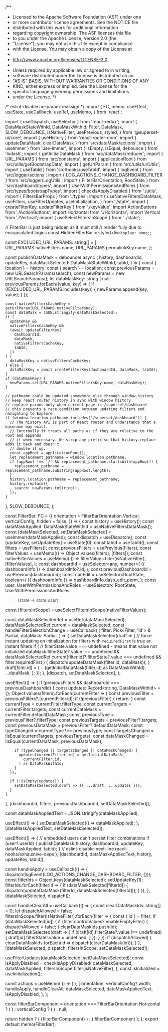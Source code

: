 /**
 * Licensed to the Apache Software Foundation (ASF) under one
 * or more contributor license agreements.  See the NOTICE file
 * distributed with this work for additional information
 * regarding copyright ownership.  The ASF licenses this file
 * to you under the Apache License, Version 2.0 (the
 * "License"); you may not use this file except in compliance
 * with the License.  You may obtain a copy of the License at
 *
 *   http://www.apache.org/licenses/LICENSE-2.0
 *
 * Unless required by applicable law or agreed to in writing,
 * software distributed under the License is distributed on an
 * "AS IS" BASIS, WITHOUT WARRANTIES OR CONDITIONS OF ANY
 * KIND, either express or implied.  See the License for the
 * specific language governing permissions and limitations
 * under the License.
 */

/* eslint-disable no-param-reassign */
import {
  FC,
  memo,
  useEffect,
  useState,
  useCallback,
  useRef,
  useMemo,
} from 'react';

import { useDispatch, useSelector } from 'react-redux';
import {
  DataMaskStateWithId,
  DataMaskWithId,
  Filter,
  DataMask,
  SLOW_DEBOUNCE,
  isNativeFilter,
  usePrevious,
  styled,
} from '@superset-ui/core';
import { useHistory } from 'react-router-dom';
import { updateDataMask, clearDataMask } from 'src/dataMask/actions';
import { useImmer } from 'use-immer';
import { isEmpty, isEqual, debounce } from 'lodash';
import { getInitialDataMask } from 'src/dataMask/reducer';
import { URL_PARAMS } from 'src/constants';
import { applicationRoot } from 'src/utils/getBootstrapData';
import { getUrlParam } from 'src/utils/urlUtils';
import { useTabId } from 'src/hooks/useTabId';
import { logEvent } from 'src/logger/actions';
import { LOG_ACTIONS_CHANGE_DASHBOARD_FILTER } from 'src/logger/LogUtils';
import { FilterBarOrientation, RootState } from 'src/dashboard/types';
import { UserWithPermissionsAndRoles } from 'src/types/bootstrapTypes';
import { checkIsApplyDisabled } from './utils';
import { FiltersBarProps } from './types';
import {
  useNativeFiltersDataMask,
  useFilters,
  useFilterUpdates,
  useInitialization,
} from './state';
import { createFilterKey, updateFilterKey } from './keyValue';
import ActionButtons from './ActionButtons';
import Horizontal from './Horizontal';
import Vertical from './Vertical';
import { useSelectFiltersInScope } from '../state';

// FilterBar is just being hidden as it must still
// render fully due to encapsulated logics
const HiddenFilterBar = styled.div`
  display: none;
`;

const EXCLUDED_URL_PARAMS: string[] = [
  URL_PARAMS.nativeFilters.name,
  URL_PARAMS.permalinkKey.name,
];

const publishDataMask = debounce(
  async (
    history,
    dashboardId,
    updateKey,
    dataMaskSelected: DataMaskStateWithId,
    tabId,
  ) => {
    const { location } = history;
    const { search } = location;
    const previousParams = new URLSearchParams(search);
    const newParams = new URLSearchParams();
    let dataMaskKey: string | null;
    previousParams.forEach((value, key) => {
      if (!EXCLUDED_URL_PARAMS.includes(key)) {
        newParams.append(key, value);
      }
    });

    const nativeFiltersCacheKey = getUrlParam(URL_PARAMS.nativeFiltersKey);
    const dataMask = JSON.stringify(dataMaskSelected);
    if (
      updateKey &&
      nativeFiltersCacheKey &&
      (await updateFilterKey(
        dashboardId,
        dataMask,
        nativeFiltersCacheKey,
        tabId,
      ))
    ) {
      dataMaskKey = nativeFiltersCacheKey;
    } else {
      dataMaskKey = await createFilterKey(dashboardId, dataMask, tabId);
    }
    if (dataMaskKey) {
      newParams.set(URL_PARAMS.nativeFiltersKey.name, dataMaskKey);
    }

    // pathname could be updated somewhere else through window.history
    // keep react router history in sync with window history
    // replace params only when current page is /superset/dashboard
    // this prevents a race condition between updating filters and navigating to Explore
    if (window.location.pathname.includes('/superset/dashboard')) {
      // The history API is part of React router and understands that a basename may exist.
      // Internally it treats all paths as if they are relative to the root and appends
      // it when necessary. We strip any prefix so that history.replace adds it back and doesn't
      // double it up.
      const appRoot = applicationRoot();
      let replacement_pathname = window.location.pathname;
      if (appRoot !== '/' && replacement_pathname.startsWith(appRoot)) {
        replacement_pathname = replacement_pathname.substring(appRoot.length);
      }
      history.location.pathname = replacement_pathname;
      history.replace({
        search: newParams.toString(),
      });
    }
  },
  SLOW_DEBOUNCE,
);

const FilterBar: FC<FiltersBarProps> = ({
  orientation = FilterBarOrientation.Vertical,
  verticalConfig,
  hidden = false,
}) => {
  const history = useHistory();
  const dataMaskApplied: DataMaskStateWithId = useNativeFiltersDataMask();
  const [dataMaskSelected, setDataMaskSelected] =
    useImmer<DataMaskStateWithId>(dataMaskApplied);
  const dispatch = useDispatch();
  const [updateKey, setUpdateKey] = useState(0);
  const tabId = useTabId();
  const filters = useFilters();
  const previousFilters = usePrevious(filters);
  const filterValues = useMemo(() => Object.values(filters), [filters]);
  const nativeFilterValues = useMemo(
    () => filterValues.filter(isNativeFilter),
    [filterValues],
  );
  const dashboardId = useSelector<any, number>(
    ({ dashboardInfo }) => dashboardInfo?.id,
  );
  const previousDashboardId = usePrevious(dashboardId);
  const canEdit = useSelector<RootState, boolean>(
    ({ dashboardInfo }) => dashboardInfo.dash_edit_perm,
  );
  const user: UserWithPermissionsAndRoles = useSelector<
    RootState,
    UserWithPermissionsAndRoles
  >(state => state.user);

  const [filtersInScope] = useSelectFiltersInScope(nativeFilterValues);

  const dataMaskSelectedRef = useRef(dataMaskSelected);
  dataMaskSelectedRef.current = dataMaskSelected;
  const handleFilterSelectionChange = useCallback(
    (
      filter: Pick<Filter, 'id'> & Partial<Filter>,
      dataMask: Partial<DataMask>,
    ) => {
      setDataMaskSelected(draft => {
        // force instant updating on initialization for filters with `requiredFirst` is true or instant filters
        if (
          // filterState.value === undefined - means that value not initialized
          dataMask.filterState?.value !== undefined &&
          dataMaskSelectedRef.current[filter.id]?.filterState?.value ===
            undefined &&
          filter.requiredFirst
        ) {
          dispatch(updateDataMask(filter.id, dataMask));
        }
        draft[filter.id] = {
          ...(getInitialDataMask(filter.id) as DataMaskWithId),
          ...dataMask,
        };
      });
    },
    [dispatch, setDataMaskSelected],
  );

  useEffect(() => {
    if (previousFilters && dashboardId === previousDashboardId) {
      const updates: Record<string, DataMaskWithId> = {};
      Object.values(filters).forEach(currentFilter => {
        const previousFilter = previousFilters?.[currentFilter.id];
        if (!previousFilter) {
          return;
        }
        const currentType = currentFilter.filterType;
        const currentTargets = currentFilter.targets;
        const currentDataMask = currentFilter.defaultDataMask;
        const previousType = previousFilter?.filterType;
        const previousTargets = previousFilter?.targets;
        const previousDataMask = previousFilter?.defaultDataMask;
        const typeChanged = currentType !== previousType;
        const targetsChanged = !isEqual(currentTargets, previousTargets);
        const dataMaskChanged = !isEqual(currentDataMask, previousDataMask);

        if (typeChanged || targetsChanged || dataMaskChanged) {
          updates[currentFilter.id] = getInitialDataMask(
            currentFilter.id,
          ) as DataMaskWithId;
        }
      });

      if (!isEmpty(updates)) {
        setDataMaskSelected(draft => ({ ...draft, ...updates }));
      }
    }
  }, [dashboardId, filters, previousDashboardId, setDataMaskSelected]);

  const dataMaskAppliedText = JSON.stringify(dataMaskApplied);

  useEffect(() => {
    setDataMaskSelected(() => dataMaskApplied);
  }, [dataMaskAppliedText, setDataMaskSelected]);

  useEffect(() => {
    // embedded users can't persist filter combinations
    if (user?.userId) {
      publishDataMask(history, dashboardId, updateKey, dataMaskApplied, tabId);
    }
    // eslint-disable-next-line react-hooks/exhaustive-deps
  }, [dashboardId, dataMaskAppliedText, history, updateKey, tabId]);

  const handleApply = useCallback(() => {
    dispatch(logEvent(LOG_ACTIONS_CHANGE_DASHBOARD_FILTER, {}));
    const filterIds = Object.keys(dataMaskSelected);
    setUpdateKey(1);
    filterIds.forEach(filterId => {
      if (dataMaskSelected[filterId]) {
        dispatch(updateDataMask(filterId, dataMaskSelected[filterId]));
      }
    });
  }, [dataMaskSelected, dispatch]);

  const handleClearAll = useCallback(() => {
    const clearDataMaskIds: string[] = [];
    let dispatchAllowed = false;
    filtersInScope.filter(isNativeFilter).forEach(filter => {
      const { id } = filter;
      if (dataMaskSelected[id]) {
        if (filter.controlValues?.enableEmptyFilter) {
          dispatchAllowed = false;
        }
        clearDataMaskIds.push(id);
        setDataMaskSelected(draft => {
          if (draft[id].filterState?.value !== undefined) {
            draft[id].filterState!.value = undefined;
          }
        });
      }
    });
    if (dispatchAllowed) {
      clearDataMaskIds.forEach(id => dispatch(clearDataMask(id)));
    }
  }, [dataMaskSelected, dispatch, filtersInScope, setDataMaskSelected]);

  useFilterUpdates(dataMaskSelected, setDataMaskSelected);
  const isApplyDisabled = checkIsApplyDisabled(
    dataMaskSelected,
    dataMaskApplied,
    filtersInScope.filter(isNativeFilter),
  );
  const isInitialized = useInitialization();

  const actions = useMemo(
    () => (
      <ActionButtons
        filterBarOrientation={orientation}
        width={verticalConfig?.width}
        onApply={handleApply}
        onClearAll={handleClearAll}
        dataMaskSelected={dataMaskSelected}
        dataMaskApplied={dataMaskApplied}
        isApplyDisabled={isApplyDisabled}
      />
    ),
    [
      orientation,
      verticalConfig?.width,
      handleApply,
      handleClearAll,
      dataMaskSelected,
      dataMaskAppliedText,
      isApplyDisabled,
    ],
  );

  const filterBarComponent =
    orientation === FilterBarOrientation.Horizontal ? (
      <Horizontal
        actions={actions}
        canEdit={canEdit}
        dashboardId={dashboardId}
        dataMaskSelected={dataMaskSelected}
        filterValues={filterValues}
        isInitialized={isInitialized}
        onSelectionChange={handleFilterSelectionChange}
      />
    ) : verticalConfig ? (
      <Vertical
        actions={actions}
        canEdit={canEdit}
        dataMaskSelected={dataMaskSelected}
        filtersOpen={verticalConfig.filtersOpen}
        filterValues={filterValues}
        isInitialized={isInitialized}
        height={verticalConfig.height}
        offset={verticalConfig.offset}
        onSelectionChange={handleFilterSelectionChange}
        toggleFiltersBar={verticalConfig.toggleFiltersBar}
        width={verticalConfig.width}
      />
    ) : null;

  return hidden ? (
    <HiddenFilterBar>{filterBarComponent}</HiddenFilterBar>
  ) : (
    filterBarComponent
  );
};
export default memo(FilterBar);
